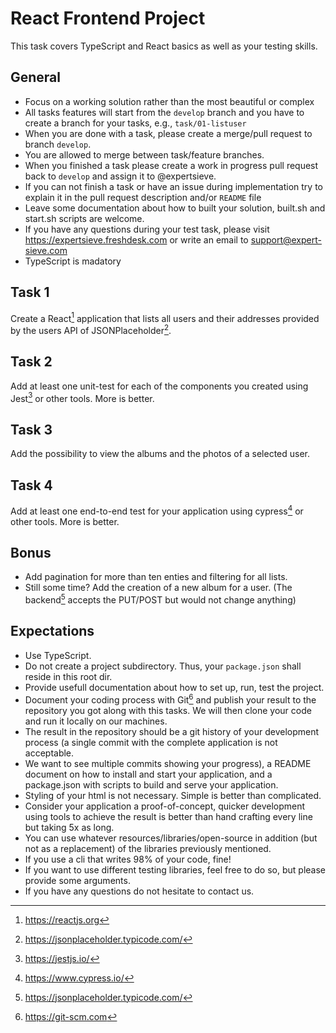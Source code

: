 # React Frontend Project

This task covers TypeScript and React basics as well as your testing skills.


## General

* Focus on a working solution rather than the most beautiful or complex
* All tasks features will start from the `develop` branch and you have to create a branch for your tasks, e.g., `task/01-listuser`
* When you are done with a task, please create a merge/pull request to branch `develop`.
* You are allowed to merge between task/feature branches. 
* When you finished a task please create a work in progress pull request back to `develop` and assign it to @expertsieve.
* If you can not finish a task or have an issue during implementation try to explain it in the pull request description and/or `README` file
* Leave some documentation about how to built your solution, built.sh and start.sh scripts are welcome.
* If you have any questions during your test task, please visit https://expertsieve.freshdesk.com or write an email to support@expert-sieve.com
* TypeScript is madatory

## Task 1

Create a React[^1] application that lists all users and their addresses provided by the users API of JSONPlaceholder[^2].

## Task 2

Add at least one unit-test for each of the components you created using Jest[^3] or other tools. More is better.

## Task 3

Add the possibility to view the albums and the photos of a selected user.

## Task 4

Add at least one end-to-end test for your application using cypress[^4] or other tools. More is better.

## Bonus

- Add pagination for more than ten enties and filtering for all lists.
- Still some time? Add the creation of a new album for a user. (The backend[^2] accepts the PUT/POST but would not change anything)

## Expectations

- Use TypeScript.
- Do not create a project subdirectory. Thus, your `package.json` shall reside in this root dir.
- Provide usefull documentation about how to set up, run, test the project.
- Document your coding process with Git[^5] and publish your result to the repository you got along with 
this tasks. We will then clone your code and run it locally on our machines.
- The result in the repository should be a git history of your development process (a single commit with
the complete application is not acceptable. 
- We want to see multiple commits showing your progress), a README document on how to install and start your application, and a package.json with scripts to build and serve your application.
- Styling of your html is not necessary. Simple is better than complicated. 
- Consider your application a proof-of-concept, quicker development using tools to achieve the result is better than hand crafting every line but taking 5x as long. 
- You can use whatever resources/libraries/open-source in addition (but not as a replacement) of the libraries previously mentioned. 
- If you use a cli that writes 98% of your code, fine! 
- If you want to use different testing libraries, feel free to do so, but please provide some arguments.
- If you have any questions do not hesitate to contact us.


[^1]: https://reactjs.org
[^2]: https://jsonplaceholder.typicode.com/
[^3]: https://jestjs.io/
[^4]: https://www.cypress.io/
[^5]: https://git-scm.com

